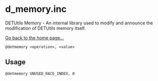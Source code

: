 # d_memory.inc
DETUtils Memory - An internal library used to modify and announce the modification of DETUtils memory itself.

[Go back to the home page...](../README.md)

```pawn
@detmemory <operation>, <value>
```

## Usage
```pawn
@detmemory UNUSED_RACE_INDEX, 0
```
